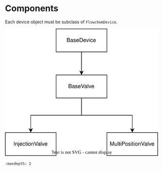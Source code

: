 # Components

Each device object must be subclass of `FlowchemDevice`.


![Flowchem models taxonomy](../../images/flowchem_models.svg)


```{toctree}
:maxdepth: 2


```
